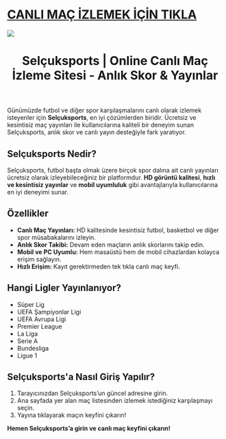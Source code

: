 # <a href="https://shorten.is/yamantv">CANLI MAÇ İZLEMEK İÇİN TIKLA</a>

<a href="https://shorten.is/yamantv"><img src="https://media2.giphy.com/media/v1.Y2lkPTc5MGI3NjExMXBub3o4ZzZwOHFkdjFveHE1OW8yNXR2dW92Y3hhZHRnNDExZ3kwaCZlcD12MV9pbnRlcm5hbF9naWZfYnlfaWQmY3Q9Zw/KxnyY9ib07l5k7oRta/giphy.gif"></a>

<!DOCTYPE html>
<html lang="tr">
<head>
    <meta charset="UTF-8">
    <meta name="viewport" content="width=device-width, initial-scale=1.0">
    <meta name="title" content="Selçuksports | Online Canlı Maç İzleme Sitesi - Anlık Skor & Yayınlar">
    <meta name="description" content="Selçuksports ile ücretsiz olarak canlı maç izleyin! HD kalitesinde anlık skor ve yayınlarla futbol, basketbol ve daha fazlasını takip edin.">
    <meta name="keywords" content="Selçuksports, canlı maç izle, online maç yayını, anlık skor, HD maç yayını, ücretsiz futbol izle">
</head>
<body>
    <header>
        <h1>Selçuksports | Online Canlı Maç İzleme Sitesi - Anlık Skor & Yayınlar</h1>
    </header>
    <section>
        <p>Günümüzde futbol ve diğer spor karşılaşmalarını canlı olarak izlemek isteyenler için <strong>Selçuksports</strong>, en iyi çözümlerden biridir. Ücretsiz ve kesintisiz maç yayınları ile kullanıcılarına kaliteli bir deneyim sunan Selçuksports, anlık skor ve canlı yayın desteğiyle fark yaratıyor.</p>
    </section>
    <section>
        <h2>Selçuksports Nedir?</h2>
        <p>Selçuksports, futbol başta olmak üzere birçok spor dalına ait canlı yayınları ücretsiz olarak izleyebileceğiniz bir platformdur. <strong>HD görüntü kalitesi</strong>, <strong>hızlı ve kesintisiz yayınlar</strong> ve <strong>mobil uyumluluk</strong> gibi avantajlarıyla kullanıcılarına en iyi deneyimi sunar.</p>
    </section>
    <section>
        <h2>Özellikler</h2>
        <ul>
            <li><strong>Canlı Maç Yayınları:</strong> HD kalitesinde kesintisiz futbol, basketbol ve diğer spor müsabakalarını izleyin.</li>
            <li><strong>Anlık Skor Takibi:</strong> Devam eden maçların anlık skorlarını takip edin.</li>
            <li><strong>Mobil ve PC Uyumlu:</strong> Hem masaüstü hem de mobil cihazlardan kolayca erişim sağlayın.</li>
            <li><strong>Hızlı Erişim:</strong> Kayıt gerektirmeden tek tıkla canlı maç keyfi.</li>
        </ul>
    </section>
    <section>
        <h2>Hangi Ligler Yayınlanıyor?</h2>
        <ul>
            <li>Süper Lig</li>
            <li>UEFA Şampiyonlar Ligi</li>
            <li>UEFA Avrupa Ligi</li>
            <li>Premier League</li>
            <li>La Liga</li>
            <li>Serie A</li>
            <li>Bundesliga</li>
            <li>Ligue 1</li>
        </ul>
    </section>
    <section>
        <h2>Selçuksports'a Nasıl Giriş Yapılır?</h2>
        <ol>
            <li>Tarayıcınızdan Selçuksports’un güncel adresine girin.</li>
            <li>Ana sayfada yer alan maç listesinden izlemek istediğiniz karşılaşmayı seçin.</li>
            <li>Yayına tıklayarak maçın keyfini çıkarın!</li>
        </ol>
    </section>
    <footer>
        <p><strong>Hemen Selçuksports’a girin ve canlı maç keyfini çıkarın!</strong></p>
    </footer>
</body>
</html>
